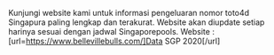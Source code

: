Kunjungi website kami untuk informasi pengeluaran nomor toto4d Singapura paling lengkap dan terakurat. Website akan diupdate setiap harinya sesuai dengan jadwal Singaporepools.
Website : [url=https://www.bellevillebulls.com/]Data SGP 2020[/url]
